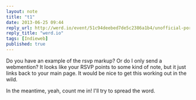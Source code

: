 ```yaml
---
layout: note
title: "t1"
date: 2013-06-25 09:44
reply_url: http://werd.io/event/51c94deebed7de5c2386a1b4/unofficial-portland-post-indiewebcamp-meetup
reply_title: "werd.io"
tags: [Indieweb]
published: true
---
```

Do you have an example of the rsvp markup?  Or do I only send a webmention?  It looks like your RSVP points to some kind of note, but it just links back to your main page.  It would be nice to get this working out in the wild.  

In the meantime, yeah, count me in!  I'll try to spread the word.
